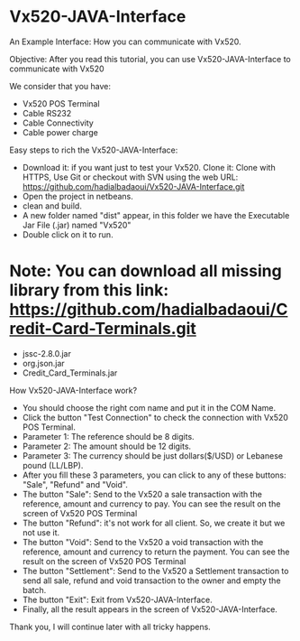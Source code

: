 # Vx520-JAVA-Interface
An Example Interface: How you can communicate with Vx520. 

Objective: After you read this tutorial, you can use Vx520-JAVA-Interface to communicate with Vx520

We consider that you have:
- Vx520 POS Terminal
- Cable RS232
- Cable Connectivity
- Cable power charge

Easy steps to rich the Vx520-JAVA-Interface:
- Download it: if you want just to test your Vx520.
  Clone it: Clone with HTTPS, Use Git or checkout with SVN using the web URL: https://github.com/hadialbadaoui/Vx520-JAVA-Interface.git
- Open the project in netbeans.
- clean and build.
- A new folder named "dist" appear, in this folder we have the Executable Jar File (.jar) named "Vx520"
- Double click on it to run.

# Note: You can download all missing library from this link: https://github.com/hadialbadaoui/Credit-Card-Terminals.git
- jssc-2.8.0.jar
- org.json.jar
- Credit_Card_Terminals.jar

How Vx520-JAVA-Interface work?
- You should choose the right com name and put it in the COM Name.
- Click the button "Test Connection" to check the connection with Vx520 POS Terminal.
- Parameter 1: The reference should be 8 digits.
- Parameter 2: The amount should be 12 digits.
- Parameter 3: The currency should be just dollars($/USD) or Lebanese pound (LL/LBP).
- After you fill these 3 parameters, you can click to any of these buttons: "Sale", "Refund" and "Void".
- The button "Sale": Send to the Vx520 a sale transaction with the reference, amount and currency to pay. You can see the result on the     screen of Vx520 POS Terminal
- The button "Refund": it's not work for all client. So, we create it but we not use it.
- The button "Void": Send to the Vx520 a void transaction with the reference, amount and currency to return the payment. You can see the     result on the screen of Vx520 POS Terminal
- The button "Settlement": Send to the Vx520 a Settlement transaction to send all sale, refund and void transaction to the owner and empty   the batch.
- The button "Exit": Exit from Vx520-JAVA-Interface.
- Finally, all the result appears in the screen of Vx520-JAVA-Interface.

Thank you, I will continue later with all tricky happens.
